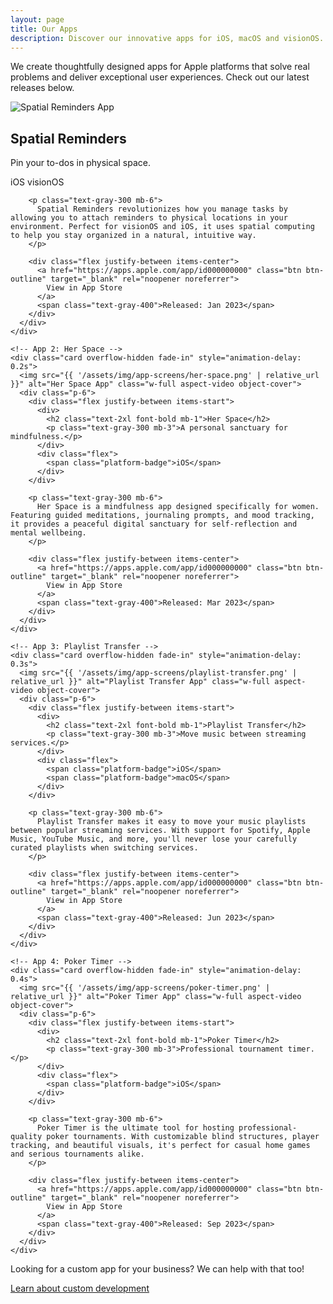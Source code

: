 ```yaml
---
layout: page
title: Our Apps
description: Discover our innovative apps for iOS, macOS and visionOS. From productivity tools to entertainment apps, Nova creates thoughtful software experiences.
---
```


<div class="max-w-6xl mx-auto">
  <p class="text-xl text-gray-300 mb-12">
    We create thoughtfully designed apps for Apple platforms that solve real problems and deliver exceptional user experiences. Check out our latest releases below.
  </p>
  
  <div class="grid md:grid-cols-2 gap-8">
    <!-- App 1: Spatial Reminders -->
    <div class="card overflow-hidden fade-in" style="animation-delay: 0.1s">
      <img src="{{ '/assets/img/app-screens/spatial-reminders.png' | relative_url }}" alt="Spatial Reminders App" class="w-full aspect-video object-cover">
      <div class="p-6">
        <div class="flex justify-between items-start">
          <div>
            <h2 class="text-2xl font-bold mb-1">Spatial Reminders</h2>
            <p class="text-gray-300 mb-3">Pin your to-dos in physical space.</p>
          </div>
          <div class="flex">
            <span class="platform-badge">iOS</span>
            <span class="platform-badge">visionOS</span>
          </div>
        </div>
        
        <p class="text-gray-300 mb-6">
          Spatial Reminders revolutionizes how you manage tasks by allowing you to attach reminders to physical locations in your environment. Perfect for visionOS and iOS, it uses spatial computing to help you stay organized in a natural, intuitive way.
        </p>
        
        <div class="flex justify-between items-center">
          <a href="https://apps.apple.com/app/id000000000" class="btn btn-outline" target="_blank" rel="noopener noreferrer">
            View in App Store
          </a>
          <span class="text-gray-400">Released: Jan 2023</span>
        </div>
      </div>
    </div>
    
    <!-- App 2: Her Space -->
    <div class="card overflow-hidden fade-in" style="animation-delay: 0.2s">
      <img src="{{ '/assets/img/app-screens/her-space.png' | relative_url }}" alt="Her Space App" class="w-full aspect-video object-cover">
      <div class="p-6">
        <div class="flex justify-between items-start">
          <div>
            <h2 class="text-2xl font-bold mb-1">Her Space</h2>
            <p class="text-gray-300 mb-3">A personal sanctuary for mindfulness.</p>
          </div>
          <div class="flex">
            <span class="platform-badge">iOS</span>
          </div>
        </div>
        
        <p class="text-gray-300 mb-6">
          Her Space is a mindfulness app designed specifically for women. Featuring guided meditations, journaling prompts, and mood tracking, it provides a peaceful digital sanctuary for self-reflection and mental wellbeing.
        </p>
        
        <div class="flex justify-between items-center">
          <a href="https://apps.apple.com/app/id000000000" class="btn btn-outline" target="_blank" rel="noopener noreferrer">
            View in App Store
          </a>
          <span class="text-gray-400">Released: Mar 2023</span>
        </div>
      </div>
    </div>
    
    <!-- App 3: Playlist Transfer -->
    <div class="card overflow-hidden fade-in" style="animation-delay: 0.3s">
      <img src="{{ '/assets/img/app-screens/playlist-transfer.png' | relative_url }}" alt="Playlist Transfer App" class="w-full aspect-video object-cover">
      <div class="p-6">
        <div class="flex justify-between items-start">
          <div>
            <h2 class="text-2xl font-bold mb-1">Playlist Transfer</h2>
            <p class="text-gray-300 mb-3">Move music between streaming services.</p>
          </div>
          <div class="flex">
            <span class="platform-badge">iOS</span>
            <span class="platform-badge">macOS</span>
          </div>
        </div>
        
        <p class="text-gray-300 mb-6">
          Playlist Transfer makes it easy to move your music playlists between popular streaming services. With support for Spotify, Apple Music, YouTube Music, and more, you'll never lose your carefully curated playlists when switching services.
        </p>
        
        <div class="flex justify-between items-center">
          <a href="https://apps.apple.com/app/id000000000" class="btn btn-outline" target="_blank" rel="noopener noreferrer">
            View in App Store
          </a>
          <span class="text-gray-400">Released: Jun 2023</span>
        </div>
      </div>
    </div>
    
    <!-- App 4: Poker Timer -->
    <div class="card overflow-hidden fade-in" style="animation-delay: 0.4s">
      <img src="{{ '/assets/img/app-screens/poker-timer.png' | relative_url }}" alt="Poker Timer App" class="w-full aspect-video object-cover">
      <div class="p-6">
        <div class="flex justify-between items-start">
          <div>
            <h2 class="text-2xl font-bold mb-1">Poker Timer</h2>
            <p class="text-gray-300 mb-3">Professional tournament timer.</p>
          </div>
          <div class="flex">
            <span class="platform-badge">iOS</span>
          </div>
        </div>
        
        <p class="text-gray-300 mb-6">
          Poker Timer is the ultimate tool for hosting professional-quality poker tournaments. With customizable blind structures, player tracking, and beautiful visuals, it's perfect for casual home games and serious tournaments alike.
        </p>
        
        <div class="flex justify-between items-center">
          <a href="https://apps.apple.com/app/id000000000" class="btn btn-outline" target="_blank" rel="noopener noreferrer">
            View in App Store
          </a>
          <span class="text-gray-400">Released: Sep 2023</span>
        </div>
      </div>
    </div>
  </div>
  
  <div class="text-center mt-16">
    <p class="text-xl text-gray-300 mb-6">
      Looking for a custom app for your business? We can help with that too!
    </p>
    <a href="{{ '/services/#custom-app-development' | relative_url }}" class="btn btn-primary">
      Learn about custom development
    </a>
  </div>
</div> 